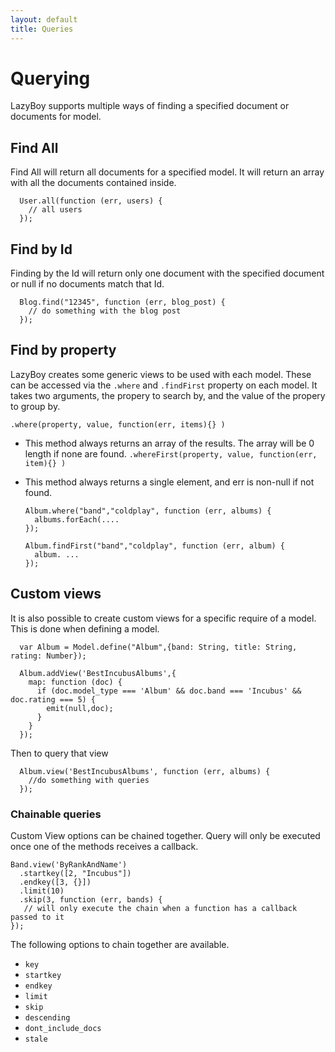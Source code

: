 ```yaml
---
layout: default
title: Queries
---
```


Querying
========

LazyBoy supports multiple ways of finding a specified document or documents for model.

## Find All 

Find All will return all documents for a specified model. It will return an array with all the documents contained inside.

      User.all(function (err, users) {
        // all users
      });

## Find by Id

Finding by the Id will return only one document with the specified document or null if no documents match that Id.

      Blog.find("12345", function (err, blog_post) {
        // do something with the blog post
      });

## Find by property

LazyBoy creates some generic views to be used with each model. These can be accessed via the `.where` and `.findFirst` property on each model.
It takes two arguments, the propery to search by, and the value of the propery to group by. 

`.where(property, value, function(err, items){} )`   
- This method always returns an array of the results. The array will be 0 length if none are found.
`.whereFirst(property, value, function(err, item){} )`    
- This method always returns a single element, and err is non-null if not found.

      Album.where("band","coldplay", function (err, albums) {
        albums.forEach(....
      });

      Album.findFirst("band","coldplay", function (err, album) {
        album. ...
      });

## Custom views

It is also possible to create custom views for a specific require of a model. This is done when defining a model.

      var Album = Model.define("Album",{band: String, title: String, rating: Number});

      Album.addView('BestIncubusAlbums',{ 
        map: function (doc) {
          if (doc.model_type === 'Album' && doc.band === 'Incubus' && doc.rating === 5) {
            emit(null,doc);
          }
        }
      });

Then to query that view

      Album.view('BestIncubusAlbums', function (err, albums) {
        //do something with queries 
      });

### Chainable queries

Custom View options can be chained together. Query will only be executed once one of the methods receives a callback.

    Band.view('ByRankAndName')
      .startkey([2, "Incubus"])
      .endkey([3, {}])
      .limit(10)
      .skip(3, function (err, bands) {
       // will only execute the chain when a function has a callback passed to it
    });

The following options to chain together are available. 

* `key`
* `startkey`
* `endkey`
* `limit`
* `skip`
* `descending`
* `dont_include_docs`
* `stale`


